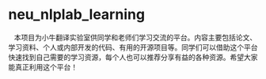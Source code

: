 # neu_nlplab_learning
    本项目为小牛翻译实验室供同学和老师们学习交流的平台。内容主要包括论文、学习资料、个人或内部开发的代码、有用的开源项目等。同学们可以借助这个平台快速找到自己需要的学习资源，每个人也可以推荐分享有益的各种资源。希望大家能真正利用这个平台！
